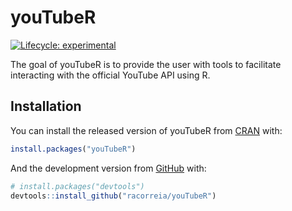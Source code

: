 
<!-- README.md is generated from README.Rmd. Please edit that file -->

# youTubeR

<!-- badges: start -->

[![Lifecycle:
experimental](https://img.shields.io/badge/lifecycle-experimental-orange.svg)](https://www.tidyverse.org/lifecycle/#experimental)
<!-- badges: end -->

The goal of youTubeR is to provide the user with tools to facilitate
interacting with the official YouTube API using R.

## Installation

You can install the released version of youTubeR from
[CRAN](https://CRAN.R-project.org) with:

``` r
install.packages("youTubeR")
```

And the development version from [GitHub](https://github.com/) with:

``` r
# install.packages("devtools")
devtools::install_github("racorreia/youTubeR")
```
